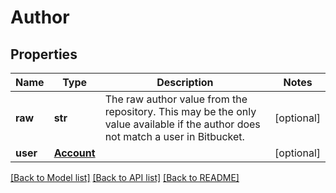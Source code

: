 # Author

## Properties
Name | Type | Description | Notes
------------ | ------------- | ------------- | -------------
**raw** | **str** | The raw author value from the repository. This may be the only value available if the author does not match a user in Bitbucket. | [optional] 
**user** | [**Account**](Account.md) |  | [optional] 

[[Back to Model list]](../README.md#documentation-for-models) [[Back to API list]](../README.md#documentation-for-api-endpoints) [[Back to README]](../README.md)


